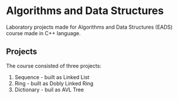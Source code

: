 # Algorithms and Data Structures
Laboratory projects made for Algorithms and Data Structures (EADS) course made in C++ language.

## Projects
The course consisted of three projects:
1. Sequence - built as Linked List
2. Ring - built as Dobly Linked Ring
3. Dictionary - buil as AVL Tree

